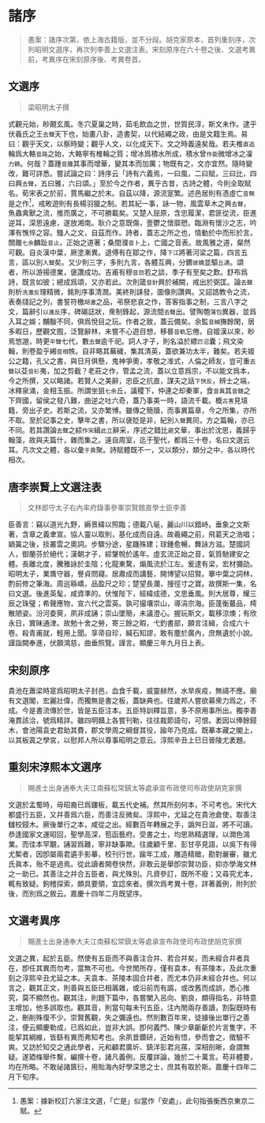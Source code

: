 # 諸序

> 愚案：諸序次第，依上海古籍版，並不分段。胡克家原本，首列重刻序，次列昭明文選序，再次列李善上文選注表。宋刻原序在六十卷之後、文選考異前，考異序在宋刻原序後、考異卷首。

## 文選序

> 梁昭明太子撰

式觀元始，眇覿玄風。冬穴夏巢之時，茹毛飲血之世，世質民淳，斯文未作。逮乎伏羲氏之王`去聲`天下也，始畫八卦，造書契，以代結繩之政，由是文籍生焉。易曰：觀乎天文，以察時變；觀乎人文，以化成天下。文之時義遠矣哉。若夫椎`直追`輪爲大輅`音路`之始，大輅寧有椎輪之質；增冰爲積水所成，積水曾`作能`微增冰之凜`力錦`。何哉？蓋踵`音腫`其事而增華，變其本而加厲；物既有之，文亦宜然。隨時變改，難可詳悉。嘗試論之曰：詩序云「詩有六義焉，一曰風，二曰賦，三曰比，四曰興`去聲`，五曰雅，六曰頌。」至於今之作者，異乎古昔，古詩之體，今則全取賦名。荀宋表之於前，賈馬繼之於末。自茲以降，源流寔繁。述邑居則有憑虛亡`音無`是之作[^0.m1]，戒畋遊則有長楊羽獵之制。若其紀一事，詠一物，風雲草木之興`去聲`，魚蟲禽獸之流，推而廣之，不可勝載矣。又楚人屈原，含忠履潔，君匪從流，臣進逆耳，深思遠慮，遂放湘南。耿介之意既傷，壹鬱之懷靡愬。臨淵有懷沙之志，吟澤有憔悴之容。騷人之文，自茲而作。詩者，蓋志之所之也，情動於中而形於言。關雎`七余`麟趾`音止`，正始之道著；桑間濮`音卜`上，亡國之音表。故風雅之道，粲然可觀。自炎漢中葉，厥塗漸異。退傅有在鄒之作，降`下江`將著河梁之篇，四言五言，區以別`入聲`矣。又少則三字，多則九言，各體互興，分鑣`彼嬌`並驅`丘遇`。頌者，所以游揚德業，襃讚成功。吉甫有穆`音目`若之談，季子有至矣之歎。舒布爲詩，既言如彼；總成爲頌，又亦若此。次則箴`音針`興於補闕，戒出於弼匡。論`去聲`則析`洗激反`理精微，銘則序事清潤。美終則誄發，圖像則讚興。又詔誥教令之流，表奏牋記之列，書誓符檄`胡激`之品，弔祭悲哀之作，答客指事之制，三言八字之文，篇辭引`以進反`序，碑碣誌狀，衆制鋒起，源流間`去聲`出。譬陶匏`蒲包`異器，並爲入耳之娛；黼黻不同，俱爲悅目之玩。作者之致，蓋云備矣。余監`音緘`撫餘閑，居多暇日，歷觀文囿，泛覽辭林，未嘗不心遊目想，移晷`音軌`忘倦。自姬漢以來，眇焉悠邈，時更`平聲`七代，數`去聲`逾千祀。詞人才子，則名溢於縹`匹沼`囊；飛文染翰，則卷盈乎緗`音相`帙。自非略其蕪穢，集其清英，蓋欲兼功太半，難矣。若夫姬公之籍，孔父之書，與日月俱懸，鬼神爭奧，孝敬之准式，人倫之師友，豈可重`去聲`以芟`音衫`夷，加之剪截？老莊之作，管孟之流，蓋以立意爲宗，不以能文爲本，今之所撰，又以略諸。若賢人之美辭，忠臣之抗直，謀夫之話`下快反`，辨士之端，冰釋泉涌，金相玉振。所謂坐狙`七余`丘，議稷下，仲連之却秦軍，食`音異`其`音饑`之下齊國，留侯之發八難，曲逆之吐六奇，蓋乃事美一時，語流千載。概`古害`見墳籍，旁出子史。若斯之流，又亦繁博。雖傳之簡牘，而事異篇章，今之所集，亦所不取。至於記事之史，擊年之書，所以襃貶是非，紀別`入聲`異同，方之篇翰，亦已不同。若其讚論`去聲`之綜`作宋`緝`此立`辭采，序述之錯比`避`文華，事出於沈思，義歸乎翰藻，故與夫篇什，雜而集之。遠自周室，迄于聖代，都爲三十卷，名曰文選云耳。凡次文之體，各以彙`于貴`聚。詩賦體既不一，又以類分，類分之中，各以時代相次。

## 唐李崇賢上文選注表

> 文林郎守太子右內率府錄事參軍崇賢館直學士臣李善

臣善言：竊以道光九野，縟景緯以照臨；德載八埏，麗山川以錯峙。垂象之文斯著，含章之義聿宣。協人靈以取則，基化成而自遠。故羲繩之前，飛葛天之浩唱；媧簧之後，掞叢雲之奧詞。步驟分途，星躔殊建；球鍾愈暢，舞詠方滋。楚國詞人，御蘭芬於絕代；漢朝才子，綜鞶帨於遙年。虛玄流正始之音，氣質馳建安之體。長離北度，騰雅詠於圭陰；化龍東騖，煽風流於江左。爰逮有梁，宏材彌劭。昭明太子，業膺守器，譽貞問寢。居肅成而講藝，開博望以招賢。搴中葉之詞林，酌前修之筆海。周巡緜嶠，品盈尺之珍；楚望長瀾，搜徑寸之寶。故撰斯一集，名曰文選。後進英髦，咸資準的。伏惟陛下，經緯成德，文思垂風。則大居尊，耀三辰之珠璧；希聲應物，宣六代之雲英。孰可撮壤崇山，導涓宗海。臣蓬衡蕞品，樗散陋姿。汾河委筴，夙非成誦；崇山墜簡，未議澄心。握玩斯文，載移涼燠；有欣永日，實昧通津。故勉十舍之勞，寄三餘之暇，弋釣書部，願言注緝，合成六十卷。殺青甫就，輕用上聞。享帚自珍，緘石知謬，敢有塵於廣內，庶無遺於小說。謹詣闕奉進，伏願鴻慈，曲垂照覽。謹言。顯慶三年九月日上表。

## 宋刻原序

貴池在蕭梁時寔爲昭明太子封邑，血食千載，威靈赫然，水旱疾疫，無禱不應。廟有文選閣，宏麗壯偉，而獨無是書之板，蓋缺典也。往歲邦人嘗欲募衆力爲之，不成。今是書流傳於世，皆是五臣注本。五臣特訓釋旨意，多不原用事所出。獨李善淹貫該洽，號爲精詳。雖四明贛上各嘗刊勒，往往裁節語句，可恨。袤因以俸餘鋟木，會池陽袁史君助其費，郡文學周之綱督其役，踰年乃克成。既摹本藏之閣上，以其板寘之學宮，以慰邦人所以尊事昭明之意云。淳熙辛丑上巳日晉陵尤袤題。

## 重刻宋淳熙本文選序

> 賜進士出身通奉大夫江南蘇松常鎮太等處承宣布政使司布政使胡克家撰

文選於孟蜀時，毋昭裔已爲鏤板，載五代史補。然其所刻何本，不可考也。宋代大都盛行五臣，又幷善爲六臣，而善注反微矣。淳熙中，尤延之在貴池倉使，取善注讎校鋟木。厥後單行之本，咸從之出。經數百年轉展之手，譌舛日滋，將不可讀。恭逢國家文運昭回，聖學高深，苞函藝府。受書之士，均思熟精選理，以潤色鴻業。而佳本罕覯，誦習爲難，寧非缺事歟。往歲顧千里、彭甘亭見語，以吳下有得尤槧者，因卽屬兩君遴手影摹，校刊行世。踰年工成，雕造精緻，勘對嚴審，雖尤氏眞本，殆不是過焉。從此讀者開卷快然，非敢云是舉卽崇賢功臣，抑亦學海文林之一助已。其善注之幷合五臣者，與尤殊別。凡資參訂，既所不廢；又尋究尤本，輒有致疑。鉤稽探索，頗具要領，宜諗來者。撰次爲考異十卷，詳著義例，附列於後，而別爲之敘云。嘉慶十四年二月既望序。

## 文選考異序

> 賜進士出身通奉大夫江南蘇松常鎮太等處承宣布政使司布政使胡克家撰

文選之異，起於五臣。然使有五臣而不與善注合幷、若合幷矣，而未經合幷者具在，卽任其異而勿考，當無不可也。今世閒所存，僅有袁本，有茶陵本，及此次重刻之淳熙辛丑尤延之本。夫袁本、茶陵本固合幷者，而尤本仍非未經合幷也。何以言之，觀其正文，則善與五臣已相羼雜，或沿前而有譌，或改舊而成誤，悉心推究，莫不顯然也。觀其注，則題下篇中，各嘗闌入呂向、劉良，頗得指名，非特意主增加，他多誤取也。觀其音，則當句每未刊五臣，注內閒兩存善讀，割裂既時有之，刪削殊復不少。崇賢舊觀，失之彌遠也。然則數百年來，徒據後出單行之善注，便云顯慶勒成，已爲如此，豈非大誤。卽何義門、陳少章齗齗於片言隻字，不能挈其綱維，皆繇有異而弗知考也。余夙昔鑽研，近始有悟，參而會之，徵驗不爽。又訪於知交之通此學者，元和顧君廣圻、鎮洋彭君兆蓀，深相剖晰，僉謂無疑。遂廼條舉件繫，編撰十卷，諸凡義例，反覆詳論，幾於二十萬言。苟非體要，均在所略。不敢祕諸篋衍，用貽海內好學深思之士，庶其有取於斯。嘉慶十四年二月下旬序。 

[^0.m1]: 愚案：據新校訂六家注文選，「亡是」似當作「安處」，此句指張衡西京東京二賦。
